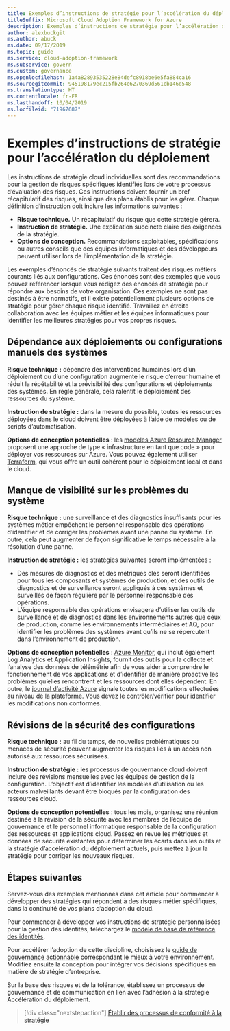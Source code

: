 ```yaml
---
title: Exemples d’instructions de stratégie pour l’accélération du déploiement
titleSuffix: Microsoft Cloud Adoption Framework for Azure
description: Exemples d’instructions de stratégie pour l’accélération du déploiement
author: alexbuckgit
ms.author: abuck
ms.date: 09/17/2019
ms.topic: guide
ms.service: cloud-adoption-framework
ms.subservice: govern
ms.custom: governance
ms.openlocfilehash: 1a4a82893535228e84defc8918be6e5fa884ca16
ms.sourcegitcommit: 945198179ec215fb264e6270369d561cb146d548
ms.translationtype: HT
ms.contentlocale: fr-FR
ms.lasthandoff: 10/04/2019
ms.locfileid: "71967687"
---
```

# <a name="deployment-acceleration-sample-policy-statements"></a>Exemples d’instructions de stratégie pour l’accélération du déploiement

Les instructions de stratégie cloud individuelles sont des recommandations pour la gestion de risques spécifiques identifiés lors de votre processus d’évaluation des risques. Ces instructions doivent fournir un bref récapitulatif des risques, ainsi que des plans établis pour les gérer. Chaque définition d’instruction doit inclure les informations suivantes :

- **Risque technique.** Un récapitulatif du risque que cette stratégie gérera.
- **Instruction de stratégie.** Une explication succincte claire des exigences de la stratégie.
- **Options de conception.** Recommandations exploitables, spécifications ou autres conseils que des équipes informatiques et des développeurs peuvent utiliser lors de l’implémentation de la stratégie.

Les exemples d’énoncés de stratégie suivants traitent des risques métiers courants liés aux configurations. Ces énoncés sont des exemples que vous pouvez référencer lorsque vous rédigez des énoncés de stratégie pour répondre aux besoins de votre organisation. Ces exemples ne sont pas destinés à être normatifs, et il existe potentiellement plusieurs options de stratégie pour gérer chaque risque identifié. Travaillez en étroite collaboration avec les équipes métier et les équipes informatiques pour identifier les meilleures stratégies pour vos propres risques.

## <a name="reliance-on-manual-deployment-or-configuration-of-systems"></a>Dépendance aux déploiements ou configurations manuels des systèmes

**Risque technique :** dépendre des interventions humaines lors d’un déploiement ou d’une configuration augmente le risque d’erreur humaine et réduit la répétabilité et la prévisibilité des configurations et déploiements des systèmes. En règle générale, cela ralentit le déploiement des ressources du système.

**Instruction de stratégie :** dans la mesure du possible, toutes les ressources déployées dans le cloud doivent être déployées à l’aide de modèles ou de scripts d’automatisation.

**Options de conception potentielles** : les [modèles Azure Resource Manager](https://docs.microsoft.com/azure/azure-resource-manager/template-deployment-overview) proposent une approche de type « infrastructure en tant que code » pour déployer vos ressources sur Azure. Vous pouvez également utiliser [Terraform](https://docs.microsoft.com/azure/terraform/terraform-overview), qui vous offre un outil cohérent pour le déploiement local et dans le cloud.

## <a name="lack-of-visibility-into-system-issues"></a>Manque de visibilité sur les problèmes du système

**Risque technique :** une surveillance et des diagnostics insuffisants pour les systèmes métier empêchent le personnel responsable des opérations d’identifier et de corriger les problèmes avant une panne du système. En outre, cela peut augmenter de façon significative le temps nécessaire à la résolution d’une panne.

**Instruction de stratégie :** les stratégies suivantes seront implémentées :

- Des mesures de diagnostics et des métriques clés seront identifiées pour tous les composants et systèmes de production, et des outils de diagnostics et de surveillance seront appliqués à ces systèmes et surveillés de façon régulière par le personnel responsable des opérations.
- L’équipe responsable des opérations envisagera d’utiliser les outils de surveillance et de diagnostics dans les environnements autres que ceux de production, comme les environnements intermédiaires et AQ, pour identifier les problèmes des systèmes avant qu’ils ne se répercutent dans l’environnement de production.

**Options de conception potentielles** : [Azure Monitor](https://docs.microsoft.com/azure/azure-monitor), qui inclut également Log Analytics et Application Insights, fournit des outils pour la collecte et l’analyse des données de télémétrie afin de vous aider à comprendre le fonctionnement de vos applications et d’identifier de manière proactive les problèmes qu’elles rencontrent et les ressources dont elles dépendent. En outre, le [journal d’activité Azure](https://docs.microsoft.com/azure/azure-monitor/platform/activity-logs-overview) signale toutes les modifications effectuées au niveau de la plateforme. Vous devez le contrôler/vérifier pour identifier les modifications non conformes.

## <a name="configuration-security-reviews"></a>Révisions de la sécurité des configurations

**Risque technique :** au fil du temps, de nouvelles problématiques ou menaces de sécurité peuvent augmenter les risques liés à un accès non autorisé aux ressources sécurisées.

**Instruction de stratégie :** les processus de gouvernance cloud doivent inclure des révisions mensuelles avec les équipes de gestion de la configuration. L’objectif est d’identifier les modèles d’utilisation ou les acteurs malveillants devant être bloqués par la configuration des ressources cloud.

**Options de conception potentielles** : tous les mois, organisez une réunion destinée à la révision de la sécurité avec les membres de l’équipe de gouvernance et le personnel informatique responsable de la configuration des ressources et applications cloud. Passez en revue les métriques et données de sécurité existantes pour déterminer les écarts dans les outils et la stratégie d’accélération du déploiement actuels, puis mettez à jour la stratégie pour corriger les nouveaux risques.

## <a name="next-steps"></a>Étapes suivantes

Servez-vous des exemples mentionnés dans cet article pour commencer à développer des stratégies qui répondent à des risques métier spécifiques, dans la continuité de vos plans d’adoption du cloud.

Pour commencer à développer vos instructions de stratégie personnalisées pour la gestion des identités, téléchargez le [modèle de base de référence des identités](../identity-baseline/template.md).

Pour accélérer l’adoption de cette discipline, choisissez le [guide de gouvernance actionnable](../guides/index.md) correspondant le mieux à votre environnement. Modifiez ensuite la conception pour intégrer vos décisions spécifiques en matière de stratégie d’entreprise.

Sur la base des risques et de la tolérance, établissez un processus de gouvernance et de communication en lien avec l’adhésion à la stratégie Accélération du déploiement.

> [!div class="nextstepaction"]
> [Établir des processus de conformité à la stratégie](./compliance-processes.md)
